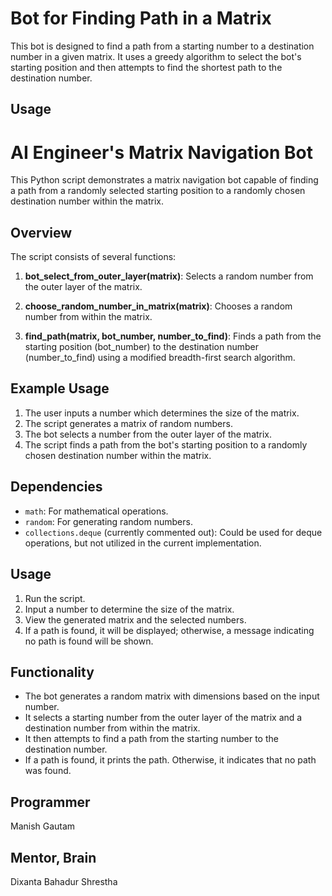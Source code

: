 # Bot for Finding Path in a Matrix

This bot is designed to find a path from a starting number to a destination number in a given matrix. It uses a greedy algorithm to select the bot's starting position and then attempts to find the shortest path to the destination number.


## Usage
# AI Engineer's Matrix Navigation Bot

This Python script demonstrates a matrix navigation bot capable of finding a path from a randomly selected starting position to a randomly chosen destination number within the matrix.

## Overview

The script consists of several functions:

1. **bot_select_from_outer_layer(matrix)**: Selects a random number from the outer layer of the matrix.

2. **choose_random_number_in_matrix(matrix)**: Chooses a random number from within the matrix.

3. **find_path(matrix, bot_number, number_to_find)**: Finds a path from the starting position (bot_number) to the destination number (number_to_find) using a modified breadth-first search algorithm.

## Example Usage

1. The user inputs a number which determines the size of the matrix.
2. The script generates a matrix of random numbers.
3. The bot selects a number from the outer layer of the matrix.
4. The script finds a path from the bot's starting position to a randomly chosen destination number within the matrix.

## Dependencies

- `math`: For mathematical operations.
- `random`: For generating random numbers.
- `collections.deque` (currently commented out): Could be used for deque operations, but not utilized in the current implementation.

## Usage

1. Run the script.
2. Input a number to determine the size of the matrix.
3. View the generated matrix and the selected numbers.
4. If a path is found, it will be displayed; otherwise, a message indicating no path is found will be shown.



## Functionality

- The bot generates a random matrix with dimensions based on the input number.
- It selects a starting number from the outer layer of the matrix and a destination number from within the matrix.
- It then attempts to find a path from the starting number to the destination number.
- If a path is found, it prints the path. Otherwise, it indicates that no path was found.

## Programmer
Manish Gautam

## Mentor, Brain
Dixanta Bahadur Shrestha